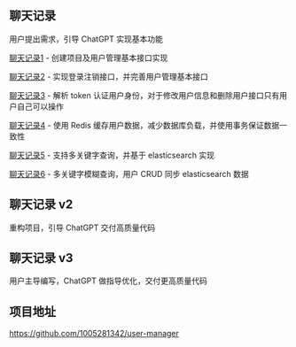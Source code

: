 ## 聊天记录

用户提出需求，引导 ChatGPT 实现基本功能

[聊天记录1](1_用户CRUD接口.md) - 创建项目及用户管理基本接口实现

[聊天记录2](2_登录注销接口.md) - 实现登录注销接口，并完善用户管理基本接口

[聊天记录3](3_身份认证及权限控制.md) - 解析 token 认证用户身份，对于修改用户信息和删除用户接口只有用户自己可以操作

[聊天记录4](4_缓存.md) - 使用 Redis 缓存用户数据，减少数据库负载，并使用事务保证数据一致性

[聊天记录5](5_搜索.md) - 支持多关键字查询，并基于 elasticsearch 实现

[聊天记录6](6_模糊查询及CRUD同步.md) - 多关键字模糊查询，用户 CRUD 同步 elasticsearch 数据

## 聊天记录 v2 

重构项目，引导 ChatGPT 交付高质量代码

## 聊天记录 v3

用户主导编写，ChatGPT 做指导优化，交付更高质量代码

## 项目地址

https://github.com/1005281342/user-manager

